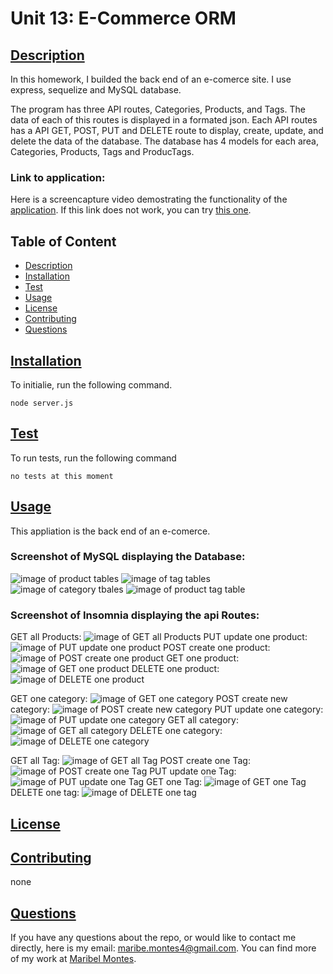 
 

# Unit 13: E-Commerce ORM

## [Description](#description)

In this homework, I builded the back end of an e-comerce site. I use express, sequelize and MySQL database. 

The program has three API routes, Categories, Products, and Tags. The data of each of this routes is displayed in a formated json. Each API routes has a API GET, POST, PUT and DELETE route to display, create, update, and delete the data of the database. The database has 4 models for each area, Categories, Products, Tags and ProducTags.  

### Link to application:
Here is a screencapture video demostrating the functionality of the [application](). If this link does not work, you can try [this one]().

## Table of Content

* [Description](#description)
* [Installation](#installation)
* [Test](#test)
* [Usage](#usage)
* [License](#license)
* [Contributing](#contributing)
* [Questions](#questions)

## [Installation](#installation)
To initialie, run the following command.

    node server.js

## [Test](#test)
To run tests, run the following command

    no tests at this moment

## [Usage](#usage)

This appliation is the back end of an e-comerce.

### Screenshot of MySQL displaying the Database:
![image of product tables](./screenshots/Screenshot9.png)
![image of tag tables ](./screenshots/Screenshot10.png)
![image of category tbales](./screenshots/Screenshot11.png)
![image of product tag table ](./screenshots/Screenshot12.png)

### Screenshot of Insomnia displaying the api Routes:

GET all Products:
![image of GET all Products](./screenshots/Screenshot1.png)
PUT update one product:
![image of PUT update one product](./screenshots/Screenshot4.png)
POST create one product:
![image of POST create one product](./screenshots/Screenshot5.png)
GET one product:
![image of GET one product](./screenshots/Screenshot13.png)
DELETE one product:
![image of DELETE one product](./screenshots/Screenshot19.png)

GET one category:
![image of GET one category](./screenshots/Screenshot7.png)
POST create new category:
![image of POST create new category](./screenshots/Screenshot8.png)
PUT update one category:
![image of PUT update one category](./screenshots/Screenshot14.png)
GET all category:
![image of GET all category](./screenshots/Screenshot15.png)
DELETE one category:
![image of DELETE one category](./screenshots/Screenshot18.png)

GET all Tag:
![image of GET all Tag](./screenshots/Screenshot17.png)
POST create one Tag:
![image of POST create one Tag](./screenshots/Screenshot6.png)
PUT update one Tag:
![image of PUT update one Tag](./screenshots/Screenshot16.png)
GET one Tag:
![image of GET one Tag](./screenshots/Screenshot2.png)
DELETE one tag:
![image of DELETE one tag](./screenshots/Screenshot3.png)


## [License](#license)

## [Contributing](#contributing)

none

## [Questions](#questions)

If you have any questions about the repo, or would like to contact me directly, 
here is my email: maribe.montes4@gmail.com. You can find more of my work at [Maribel Montes](https://github.com/MaryMD98).

